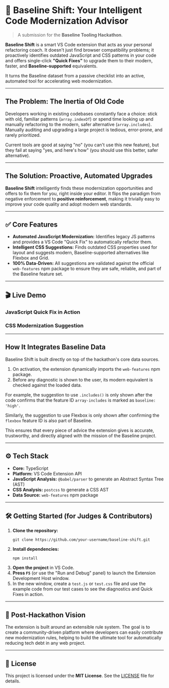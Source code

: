 

# 🚀 Baseline Shift: Your Intelligent Code Modernization Advisor

> A submission for the **Baseline Tooling Hackathon**.

**Baseline Shift** is a smart VS Code extension that acts as your personal refactoring coach. It doesn't just find browser compatibility problems; it proactively identifies outdated JavaScript and CSS patterns in your code and offers single-click **"Quick Fixes"** to upgrade them to their modern, faster, and **Baseline-supported** equivalents.

It turns the Baseline dataset from a passive checklist into an active, automated tool for accelerating web modernization.

-----

## The Problem: The Inertia of Old Code

Developers working in existing codebases constantly face a choice: stick with old, familiar patterns (`array.indexOf`) or spend time looking up and manually refactoring to the modern, safer alternative (`array.includes`). Manually auditing and upgrading a large project is tedious, error-prone, and rarely prioritized.

Current tools are good at saying "no" (you can't use this new feature), but they fail at saying "yes, and here's how" (you should use this better, safer alternative).

-----

## The Solution: Proactive, Automated Upgrades

**Baseline Shift** intelligently finds these modernization opportunities and offers to fix them for you, right inside your editor. It flips the paradigm from negative enforcement to **positive reinforcement**, making it trivially easy to improve your code quality and adopt modern web standards.

-----

## ✅ Core Features

  * **Automated JavaScript Modernization:** Identifies legacy JS patterns and provides a VS Code "Quick Fix" to automatically refactor them.
  * **Intelligent CSS Suggestions:** Finds outdated CSS properties used for layout and suggests modern, Baseline-supported alternatives like Flexbox and Grid.
  * **100% Data-Driven:** All suggestions are validated against the official `web-features` npm package to ensure they are safe, reliable, and part of the Baseline feature set.

-----

## 🎬 Live Demo

### JavaScript Quick Fix in Action

### CSS Modernization Suggestion

-----

## How It Integrates Baseline Data

Baseline Shift is built directly on top of the hackathon's core data sources.

1.  On activation, the extension dynamically imports the `web-features` npm package.
2.  Before any diagnostic is shown to the user, its modern equivalent is checked against the loaded data.

For example, the suggestion to use `.includes()` is only shown after the code confirms that the feature ID `array-includes` is marked as `baseline: 'high'`.

Similarly, the suggestion to use Flexbox is only shown after confirming the `flexbox` feature ID is also part of Baseline.

This ensures that every piece of advice the extension gives is accurate, trustworthy, and directly aligned with the mission of the Baseline project.

-----

## ⚙️ Tech Stack

  * **Core:** TypeScript
  * **Platform:** VS Code Extension API
  * **JavaScript Analysis:** `@babel/parser` to generate an Abstract Syntax Tree (AST)
  * **CSS Analysis:** `postcss` to generate a CSS AST
  * **Data Source:** `web-features` npm package

-----

## 🛠️ Getting Started (for Judges & Contributors)

1.  **Clone the repository:**
    ```shell
    git clone https://github.com/your-username/baseline-shift.git
    ```
2.  **Install dependencies:**
    ```shell
    npm install
    ```
3.  **Open the project** in VS Code.
4.  **Press `F5`** (or use the "Run and Debug" panel) to launch the Extension Development Host window.
5.  In the new window, create a `test.js` or `test.css` file and use the example code from our test cases to see the diagnostics and Quick Fixes in action.

-----

## 🔭 Post-Hackathon Vision

The extension is built around an extensible rule system. The goal is to create a community-driven platform where developers can easily contribute new modernization rules, helping to build the ultimate tool for automatically reducing tech debt in any web project.

-----

## 📜 License

This project is licensed under the **MIT License**. See the [LICENSE](https://www.google.com/search?q=LICENSE) file for details.
